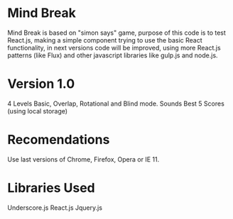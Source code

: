 # Mind Break
Mind Break is based on "simon says" game, purpose of this code is to test React.js, making a simple component trying to use the 
basic React functionality, in next versions code will be improved, using more React.js patterns (like Flux) and other javascript
libraries like gulp.js and node.js.

# Version 1.0
4 Levels
Basic, Overlap, Rotational and Blind mode.
Sounds
Best 5 Scores (using local storage)

# Recomendations
Use last versions of Chrome, Firefox, Opera or IE 11.

# Libraries Used
Underscore.js
React.js
Jquery.js
